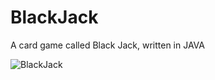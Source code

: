 # BlackJack
A card game called Black Jack, written in JAVA

![BlackJack](bin/BlackJack.PNG?raw=true "BlackJack")
